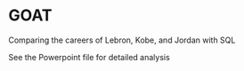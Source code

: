 # GOAT
Comparing the careers of Lebron, Kobe, and Jordan with SQL

See the Powerpoint file for detailed analysis
